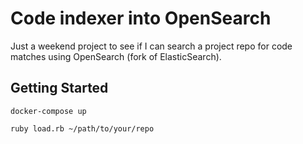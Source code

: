 # Code indexer into OpenSearch

Just a weekend project to see if I can search a project repo for code matches using OpenSearch (fork of ElasticSearch).

## Getting Started

```
docker-compose up
```

```
ruby load.rb ~/path/to/your/repo
```